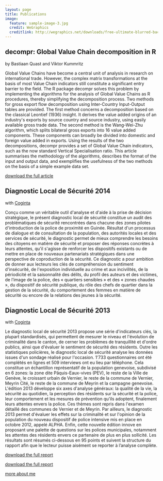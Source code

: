 ```yaml
---
layout: page
title: Publications
image:
  feature: sample-image-3.jpg
  credit: WeGraphics
  creditlink: http://wegraphics.net/downloads/free-ultimate-blurred-background-pack/
---
```


decompr: Global Value Chain decomposition in R
----------------------------------------------
by Bastiaan Quast and Viktor Kummritz

Global Value Chains have become a central unit of analysis in research on
international trade. However, the complex matrix transformations at the basis of most
Value Chain indicators still constitute a significant entry barrier to the field. The R
package decompr solves this problem by implementing the algorithms for the analysis
of Global Value Chains as R procedures, thereby simplifying the decomposition
process. Two methods for gross export flow decomposition using Inter-Country
Input-Output tables are provided. The first method concerns a decomposition based
on the classical Leontief (1936) insight. It derives the value added origins of an
industry's exports by source country and source industry, using easily available gross
trade data. The second method is the Wang-Wei-Zhu algorithm, which splits bilateral
gross exports into 16 value added components. These components can broadly be
divided into domestic and foreign value added in exports. Using the results of the two
decompositions, decompr provides a set of Global Value Chain indicators, such as the
now standard Vertical Specialisation ratio. This article summarises the methodology
of the algorithms, describes the format of the input and output data, and exemplifies
the usefulness of the two methods on the basis of a simple example data set.

[download the full article](http://graduateinstitute.ch/files/live/sites/iheid/files/sites/ctei/shared/CTEI/working_papers/CTEI-2015-01_Quast,%20Kummritz.pdf)


Diagnostic Local de Sécurité 2014
---------------------------------------
with [Coginta](http://www.coginta.org/fr)

Conçu comme un véritable outil d'analyse et d'aide à la prise de décision stratégique, le présent
diagnostic local de sécurité constitue un audit des problématiques de sécurité rencontrées dans
chacune des zones pilotes d'introduction de la police de proximité en Guinée. Résultat d'un processus
de dialogue et de consultation de la population, des autorités locales et des services de sécurité, le
diagnostic permet de mieux comprendre les besoins des citoyens en matière de sécurité et proposer
des réponses concrètes à leurs attentes, qu'il s'agisse de renforcer les dispositifs existants ou de mettre
en place de nouveaux partenariats stratégiques dans une perspective de coproduction de la sécurité.
Ce diagnostic a pour ambition de donner aux lecteurs les clés de compréhension du sentiment
d'insécurité, de l'exposition individuelle au crime et aux incivilités, de la périodicité et la saisonnalité des
délits, du profil des auteurs et des victimes, de l’image de la police, des « quartiers sensibles » et des
« zones chaudes », du dispositif de sécurité publique, du rôle des chefs de quartier dans la gestion de la
sécurité, du comportement des femmes en matière de sécurité ou encore de la relations des jeunes à la
sécurité.


Diagnostic Local de Sécurité 2013
--------------------------------------
with [Coginta](http://www.coginta.org/fr)

Le diagnostic local de sécurité 2013 propose une série d'indicateurs clés, la plupart
standardisés, qui permettent de mesurer le niveau et l'évolution de criminalité dans le
canton, de cerner les problèmes de tranquillité et d'ordre publics, ainsi que d'évaluer le
sentiment de sécurité des résidents. Outre les statistiques policières, le diagnostic local
de sécurité analyse les données issues d'un sondage réalisé pour l'occasion. 1'733
questionnaires ont été complétés en lignes et 509 interviews ont eu lieu par téléphone.
Cela constitue un échantillon représentatif de la population genevoise, subdivisé en 6
zones: la zone dite Pâquis-Eaux-vives (PEV), le reste de la Ville de Genève, le croissant
urbain de Vernier, le reste de la commune de Vernier, Meyrin Cité, le reste de la
commune de Meyrin et la campagne genevoise.
L'édition 2013 développe six axes d'analyse généraux: la qualité de la vie, la sécurité au
quotidien, la perception des résidents sur la sécurité et la police, leur comportement et
les mesures de prévention qu'ils adoptent, finalement leurs attentes envers la police.
Ces thèmes sont repris dans l'examen détaillé des communes de Vernier et de Meyrin.
Par ailleurs, le diagnostic 2013 permet d'évaluer les effets sur la criminalité et sur
l'opinion de la population du nouveau dispositif de police intensive mis en place en
octobre 2012, appelé ALPHA.
Enfin, cette nouvelle édition innove en proposant une palette de questions sur les
polices municipales, notamment les attentes des résidents envers ce partenaire de plus
en plus sollicité.
Les résultats sont résumés ci-dessous en 95 points et suivent la structure du rapport
afin que le lecteur puisse aisément se reporter à l’analyse complète. 

[download the full report](http://www.coginta.org/uploads/documents/8f53340bc6bda5e6a44a9f5697da31f0ed0e9021.pdf)




[download the full report](http://www.geneve.ch/police/doc/statistiques/diagnostic-local-securite-2013.pdf)




[more about me](/about)